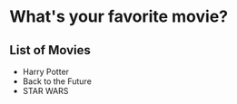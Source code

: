 # What's your favorite movie?

## List of Movies  
- Harry Potter    
- Back to the Future
- STAR WARS
